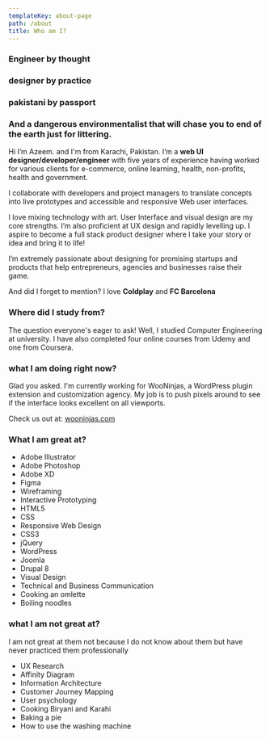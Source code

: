 ```yaml
---
templateKey: about-page
path: /about
title: Who am I?
---
```

### Engineer by thought

### designer by practice

### pakistani by passport

### And a dangerous environmentalist that will chase you to end of the earth just for littering.

Hi I’m Azeem. and I'm from Karachi, Pakistan. I’m a **web UI designer/developer/engineer** with five years of experience having worked for various clients for e-commerce, online learning, health, non-profits, health and government.

I collaborate with developers and project managers to translate concepts into live prototypes and accessible and responsive Web user interfaces.

I love mixing technology with art. User Interface and visual design are my core strengths. I’m also proficient at UX design and rapidly levelling up. I aspire to become a full stack product designer where I take your story or idea and bring it to life! 

I’m extremely passionate about designing for promising startups and products that help entrepreneurs, agencies and businesses raise their game.

And did I forget to mention? I love **Coldplay** and **FC Barcelona**

### Where did I study from?

The question everyone's eager to ask! Well, I studied Computer Engineering at university. I have also completed four online courses from Udemy and one from Coursera.

### what I am doing right now?

Glad you asked. I'm currently working for WooNinjas, a WordPress plugin extension and customization agency. My job is to push pixels around to see if the interface looks excellent on all viewports.

Check us out at: [wooninjas.com](https://wooninjas.com)

### What I am great at?

* Adobe Illustrator
* Adobe Photoshop
* Adobe XD
* Figma
* Wireframing
* Interactive Prototyping
* HTML5
* CSS
* Responsive Web Design
* CSS3
* jQuery
* WordPress
* Joomla
* Drupal 8
* Visual Design
* Technical and Business Communication
* Cooking an omlette
* Boiling noodles

### what I am not great at?

I am not great at them not because I do not know about them but have never practiced them professionally

* UX Research
* Affinity Diagram
* Information Architecture
* Customer Journey Mapping
* User psychology
* Cooking Biryani and Karahi
* Baking a pie
* How to use the washing machine